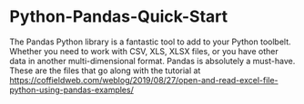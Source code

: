 # Python-Pandas-Quick-Start
The Pandas Python library is a fantastic tool to add to your Python toolbelt. Whether you need to work with CSV, XLS, XLSX files, or you have other data in another multi-dimensional format. Pandas is absolutely a must-have. These are the files that go along with the tutorial at https://coffieldweb.com/weblog/2019/08/27/open-and-read-excel-file-python-using-pandas-examples/
